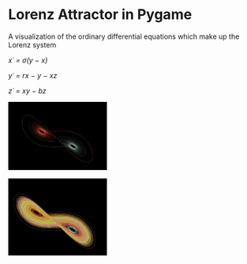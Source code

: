 # Lorenz Attractor in Pygame

A visualization of the ordinary differential equations which make up the Lorenz system


*x˙ = σ(y − x)*

*y˙ = rx − y − xz*

*z˙ = xy − bz*


![Drawing](./attractor1.png)      

![Drawing](./attractor2.png)
